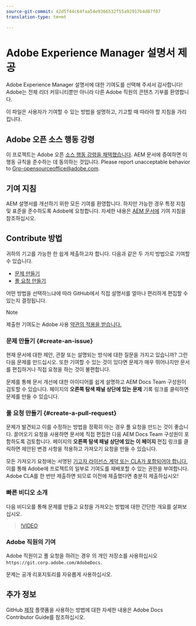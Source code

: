 ```yaml
---
source-git-commit: 42d5f44c64faa54e9366532f55a92917b4d87f07
translation-type: tm+mt

---
```

# Adobe Experience Manager 설명서 제공

Adobe Experience Manager 설명서에 대한 기여도를 선택해 주셔서 감사합니다! Adobe는 전체 리더 커뮤니티뿐만 아니라 다른 Adobe 직원의 콘텐츠 기부를 환영합니다.

이 파일은 사용자가 기여할 수 있는 방법을 설명하고, 기고할 때 따라야 할 지침을 가리킵니다.

## Adobe 오픈 소스 행동 강령

이 프로젝트는 Adobe 오픈 [소스 행동 강령을 채택했습니다](code-of-conduct.md). AEM 문서에 증여하면 이 행동 규칙을 준수하는 데 동의하는 것입니다. Please report unacceptable behavior to [Grp-opensourceoffice@adobe.com](mailto:Grp-opensourceoffice@adobe.com).

## 기여 지침

AEM 설명서를 개선하기 위한 모든 기여를 환영합니다. 하지만 가능한 경우 특정 지침 및 표준을 준수하도록 Adobe에 요청합니다. 자세한 내용은 [AEM 문서에](guidelines.md) 기여 지침을 참조하십시오.

## Contribute 방법

귀하의 기고를 가능한 한 쉽게 제출하고자 합니다. 다음과 같은 두 가지 방법으로 기여할 수 있습니다.

* [문제 만들기](#create-an-issue)
* [풀 요청 만들기](#create-a-pull-request)

어떤 방법을 선택하느냐에 따라 GitHub에서 직접 설명서를 얼마나 편리하게 편집할 수 있는지 결정됩니다.

>[!NOTE]
>
>제출한 기여도는 Adobe 사용 [약관의 적용을 받습니다.](https://www.adobe.com/legal/terms.html)

### 문제 만들기 {#create-an-issue}

현재 문서에 대한 제안, 관찰 또는 설명되는 방식에 대한 질문을 가지고 있습니까? 그런 다음 문제를 만드십시오. 또한 기여할 수 있는 것이 있다면 문제가 매우 뛰어나지만 문서를 편집하거나 직접 요청을 하는 것이 불편합니다.

문제를 통해 문서 개선에 대한 아이디어를 쉽게 설명하고 AEM Docs Team 구성원이 검토할 수 있습니다. 페이지의 **오른쪽 탐색 패널 상단에 있는 문제** 기록 링크를 클릭하면 문제를 만들 수 있습니다.

### 풀 요청 만들기 {#create-a-pull-request}

문제가 발견되고 이를 수정하는 방법을 정확히 아는 경우 풀 요청을 만드는 것이 좋습니다. 끌어오기 요청을 사용하면 문서에 직접 편집한 다음 AEM Docs Team 구성원이 포함하도록 검토합니다. 페이지의 **오른쪽 탐색 패널 상단에 있는 이 페이지** 편집 링크를 클릭하면 제안된 변경 사항을 적용하고 가져오기 요청을 만들 수 있습니다.

모든 가져오기 요청에는 서명된 [기고자 라이선스 계약 또는 CLA가 포함되어야 합니다.](https://opensource.adobe.com/cla.html)  이를 통해 Adobe에 프로젝트의 일부로 기여도를 재배포할 수 있는 권한을 부여합니다. Adobe CLA를 한 번만 제출하면 되므로 이전에 제출했다면 충분히 제출하십시오!

### 빠른 비디오 소개

다음 비디오를 통해 문제를 만들고 요청을 가져오는 방법에 대한 간단한 개요를 살펴보십시오.

>[!VIDEO](https://video.tv.adobe.com/v/27069)

### Adobe 직원의 기여

Adobe 직원이고 풀 요청을 하려는 경우 의 개인 저장소를 사용하십시오 `https://git.corp.adobe.com/AdobeDocs`.

문제는 공개 리포지토리를 자유롭게 사용하십시오.

## 추가 정보

GitHub [제작](https://docs.adobe.com/help/en/contributor/contributor-guide/introduction.html) 플랫폼을 사용하는 방법에 대한 자세한 내용은 Adobe Docs Contributor Guide를 참조하십시오.